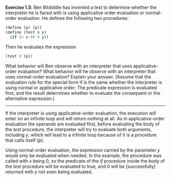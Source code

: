 **Exercise 1.5**: Ben Bitdiddle has invented a test to determine
whether the interpreter he is faced with is using applicative
order evaluation or normal-order evaluation. He defines the
following two procedures:

```scheme
(define (p) (p))
(define (test x y)
  (if (= x 0) 0 y))
```

Then he evaluates the expression

```scheme
(test 0 (p))
```

What behavior will Ben observe with an interpreter that
uses applicative-order evaluation? What behavior will he
observe with an interpreter that uses normal-order evaluation? 
Explain your answer. (Assume that the evaluation rule for 
the special form if is the same whether the interpreter 
is using normal or applicative order: The predicate expression 
is evaluated first, and the result determines whether to 
evaluate the consequent or the alternative expression.)

---

If the interpreter is using applicative-order evaluation, the
execution will enter on an infinite loop and will return nothing at all. As in applicative-order evaluation the operands are evaluated first, before evaluating the body of the *test* procedure, the interpreter will try to evaluate both arguments, including *y*, which will lead to a infinite loop because of it is a procedure that calls itself (*p*).

Using normal-order evaluation, the expression carried by the parameter *y* would only be evaluated when needed. In the example, the procedure was called with *x* being 0, so the predicate of the *if* procedure inside the body of the *test* procedure will be evaluated to true, and 0 will be [successfully]
returned with *y* not even being evaluated.